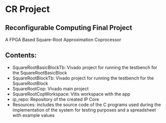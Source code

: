 # CR Project
## Reconfigurable Computing Final Project

A FPGA Based Square-Root Approximation Coprocessor

## Contents:
- SquareRootBasicBlockTb: Vivado project for running the testbench for the SquareRootBasicBlock
- SquareRootBlockTb: Vivado project for running the testbench for the SquareRootBlock
- SquareRootCop: Vivado main project
- SquareRootCopWorkspace: Vitis workspace with the app
- ip_repo: Repository of the created IP Core
- Resources: includes the source code of the C programs used during the implementation of the system for testing purposes and a spreadsheet with example values
